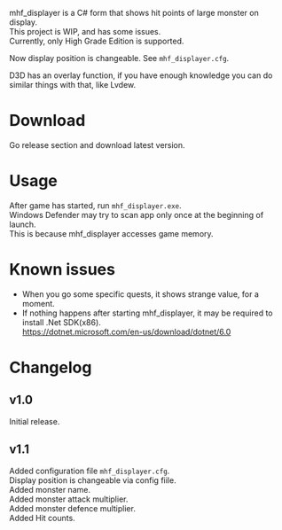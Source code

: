 mhf_displayer is a C# form that shows hit points of large monster on display.  
This project is WIP, and has some issues.  
Currently, only High Grade Edition is supported.

Now display position is changeable. See `mhf_displayer.cfg`.

D3D has an overlay function, if you have enough knowledge you can do similar things with that, like Lvdew.

# Download
Go release section and download latest version.

# Usage
After game has started, run `mhf_displayer.exe`.  
Windows Defender may try to scan app only once at the beginning of launch.  
This is because mhf_displayer accesses game memory.

# Known issues
- When you go some specific quests, it shows strange value, for a moment.  
- If nothing happens after starting mhf_displayer, it may be required to install .Net SDK(x86).  
https://dotnet.microsoft.com/en-us/download/dotnet/6.0


# Changelog

## v1.0
Initial release.

## v1.1
Added configuration file `mhf_displayer.cfg`.  
Display position is changeable via config fiile.  
Added monster name.  
Added monster attack multiplier.  
Added monster defence multiplier.  
Added Hit counts.
